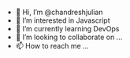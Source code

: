 - 👋 Hi, I’m @chandreshjulian
- 👀 I’m interested in Javascript
- 🌱 I’m currently learning DevOps
- 💞️ I’m looking to collaborate on ...
- 📫 How to reach me ...

<!---
chandreshjulian/chandreshjulian is a ✨ special ✨ repository because its `README.md` (this file) appears on your GitHub profile.
You can click the Preview link to take a look at your changes.
--->
